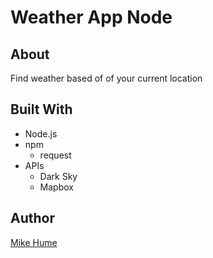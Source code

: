 # Weather App Node

## About

Find weather based of of your current location

## Built With

- Node.js
- npm
  - request
- APIs
  - Dark Sky 
  - Mapbox

## Author

[Mike Hume](https://michaelahume.com)